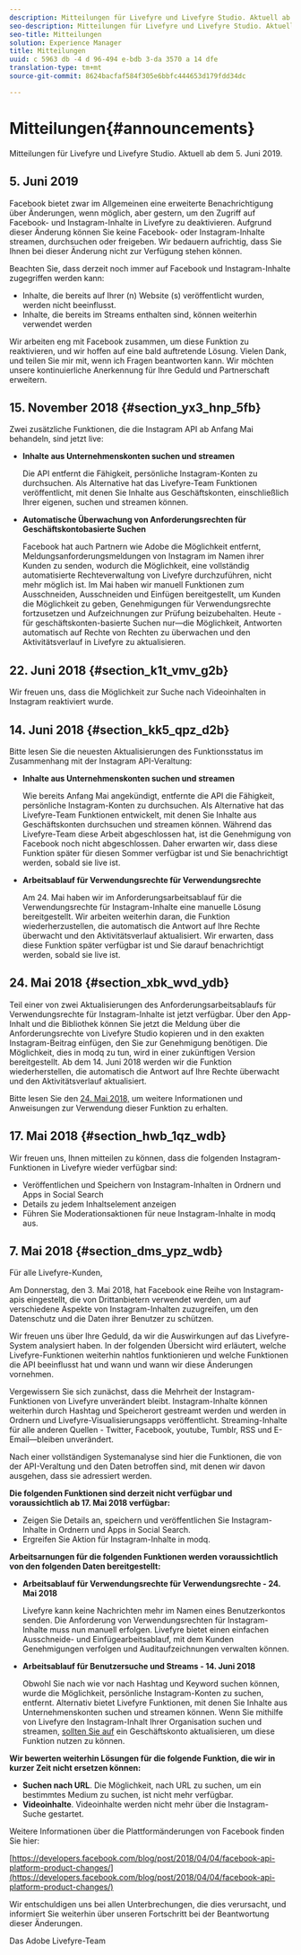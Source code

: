```yaml
---
description: Mitteilungen für Livefyre und Livefyre Studio. Aktuell ab dem 15. November 2018.
seo-description: Mitteilungen für Livefyre und Livefyre Studio. Aktuell ab dem 15. November 2018.
seo-title: Mitteilungen
solution: Experience Manager
title: Mitteilungen
uuid: c 5963 db -4 d 96-494 e-bdb 3-da 3570 a 14 dfe
translation-type: tm+mt
source-git-commit: 8624bacfaf584f305e6bbfc444653d179fdd34dc

---
```



# Mitteilungen{#announcements}

Mitteilungen für Livefyre und Livefyre Studio. Aktuell ab dem 5. Juni 2019.

## 5. Juni 2019

Facebook bietet zwar im Allgemeinen eine erweiterte Benachrichtigung über Änderungen, wenn möglich, aber gestern, um den Zugriff auf Facebook- und Instagram-Inhalte in Livefyre zu deaktivieren. Aufgrund dieser Änderung können Sie keine Facebook- oder Instagram-Inhalte streamen, durchsuchen oder freigeben. Wir bedauern aufrichtig, dass Sie Ihnen bei dieser Änderung nicht zur Verfügung stehen können.

Beachten Sie, dass derzeit noch immer auf Facebook und Instagram-Inhalte zugegriffen werden kann:

* Inhalte, die bereits auf Ihrer (n) Website (s) veröffentlicht wurden, werden nicht beeinflusst.
* Inhalte, die bereits im Streams enthalten sind, können weiterhin verwendet werden

Wir arbeiten eng mit Facebook zusammen, um diese Funktion zu reaktivieren, und wir hoffen auf eine bald auftretende Lösung. Vielen Dank, und teilen Sie mir mit, wenn ich Fragen beantworten kann. Wir möchten unsere kontinuierliche Anerkennung für Ihre Geduld und Partnerschaft erweitern.



## 15. November 2018 {#section_yx3_hnp_5fb}

Zwei zusätzliche Funktionen, die die Instagram API ab Anfang Mai behandeln, sind jetzt live:

* **Inhalte aus Unternehmenskonten suchen und streamen**

   Die API entfernt die Fähigkeit, persönliche Instagram-Konten zu durchsuchen. Als Alternative hat das Livefyre-Team Funktionen veröffentlicht, mit denen Sie Inhalte aus Geschäftskonten, einschließlich Ihrer eigenen, suchen und streamen können.

* **Automatische Überwachung von Anforderungsrechten für Geschäftskontobasierte Suchen**

   Facebook hat auch Partnern wie Adobe die Möglichkeit entfernt, Meldungsanforderungsmeldungen von Instagram im Namen ihrer Kunden zu senden, wodurch die Möglichkeit, eine vollständig automatisierte Rechteverwaltung von Livefyre durchzuführen, nicht mehr möglich ist. Im Mai haben wir manuell Funktionen zum Ausschneiden, Ausschneiden und Einfügen bereitgestellt, um Kunden die Möglichkeit zu geben, Genehmigungen für Verwendungsrechte fortzusetzen und Aufzeichnungen zur Prüfung beizubehalten. Heute - für geschäftskonten-basierte Suchen nur—die Möglichkeit, Antworten automatisch auf Rechte von Rechten zu überwachen und den Aktivitätsverlauf in Livefyre zu aktualisieren.

## 22. Juni 2018 {#section_k1t_vmv_g2b}

Wir freuen uns, dass die Möglichkeit zur Suche nach Videoinhalten in Instagram reaktiviert wurde.

## 14. Juni 2018 {#section_kk5_qpz_d2b}

Bitte lesen Sie die neuesten Aktualisierungen des Funktionsstatus im Zusammenhang mit der Instagram API-Veraltung:

* **Inhalte aus Unternehmenskonten suchen und streamen**

   Wie bereits Anfang Mai angekündigt, entfernte die API die Fähigkeit, persönliche Instagram-Konten zu durchsuchen. Als Alternative hat das Livefyre-Team Funktionen entwickelt, mit denen Sie Inhalte aus Geschäftskonten durchsuchen und streamen können. Während das Livefyre-Team diese Arbeit abgeschlossen hat, ist die Genehmigung von Facebook noch nicht abgeschlossen. Daher erwarten wir, dass diese Funktion später für diesen Sommer verfügbar ist und Sie benachrichtigt werden, sobald sie live ist.

* **Arbeitsablauf für Verwendungsrechte für Verwendungsrechte**

   Am 24. Mai haben wir im Anforderungsarbeitsablauf für die Verwendungsrechte für Instagram-Inhalte eine manuelle Lösung bereitgestellt. Wir arbeiten weiterhin daran, die Funktion wiederherzustellen, die automatisch die Antwort auf Ihre Rechte überwacht und den Aktivitätsverlauf aktualisiert. Wir erwarten, dass diese Funktion später verfügbar ist und Sie darauf benachrichtigt werden, sobald sie live ist.

## 24. Mai 2018 {#section_xbk_wvd_ydb}

Teil einer von zwei Aktualisierungen des Anforderungsarbeitsablaufs für Verwendungsrechte für Instagram-Inhalte ist jetzt verfügbar. Über den App-Inhalt und die Bibliothek können Sie jetzt die Meldung über die Anforderungsrechte von Livefyre Studio kopieren und in den exakten Instagram-Beitrag einfügen, den Sie zur Genehmigung benötigen. Die Möglichkeit, dies in modq zu tun, wird in einer zukünftigen Version bereitgestellt. Ab dem 14. Juni 2018 werden wir die Funktion wiederherstellen, die automatisch die Antwort auf Ihre Rechte überwacht und den Aktivitätsverlauf aktualisiert.

Bitte lesen Sie den [24. Mai 2018,](/help/using/c-rn/previous-rns/rn2018/c-rn-2018-may-24.md#c_rn) um weitere Informationen und Anweisungen zur Verwendung dieser Funktion zu erhalten.

## 17. Mai 2018 {#section_hwb_1qz_wdb}

Wir freuen uns, Ihnen mitteilen zu können, dass die folgenden Instagram-Funktionen in Livefyre wieder verfügbar sind:

* Veröffentlichen und Speichern von Instagram-Inhalten in Ordnern und Apps in Social Search
* Details zu jedem Inhaltselement anzeigen
* Führen Sie Moderationsaktionen für neue Instagram-Inhalte in modq aus.

## 7. Mai 2018 {#section_dms_ypz_wdb}

Für alle Livefyre-Kunden,

Am Donnerstag, den 3. Mai 2018, hat Facebook eine Reihe von Instagram-apis eingestellt, die von Drittanbietern verwendet werden, um auf verschiedene Aspekte von Instagram-Inhalten zuzugreifen, um den Datenschutz und die Daten ihrer Benutzer zu schützen.

Wir freuen uns über Ihre Geduld, da wir die Auswirkungen auf das Livefyre-System analysiert haben. In der folgenden Übersicht wird erläutert, welche Livefyre-Funktionen weiterhin nahtlos funktionieren und welche Funktionen die API beeinflusst hat und wann und wann wir diese Änderungen vornehmen.

Vergewissern Sie sich zunächst, dass die Mehrheit der Instagram-Funktionen von Livefyre unverändert bleibt. Instagram-Inhalte können weiterhin durch Hashtag und Speicherort gestreamt werden und werden in Ordnern und Livefyre-Visualisierungsapps veröffentlicht. Streaming-Inhalte für alle anderen Quellen - Twitter, Facebook, youtube, Tumblr, RSS und E-Email—bleiben unverändert.

Nach einer vollständigen Systemanalyse sind hier die Funktionen, die von der API-Veraltung und den Daten betroffen sind, mit denen wir davon ausgehen, dass sie adressiert werden.

**Die folgenden Funktionen sind derzeit nicht verfügbar und voraussichtlich ab 17. Mai 2018 verfügbar:**

* Zeigen Sie Details an, speichern und veröffentlichen Sie Instagram-Inhalte in Ordnern und Apps in Social Search.
* Ergreifen Sie Aktion für Instagram-Inhalte in modq.

**Arbeitsarnungen für die folgenden Funktionen werden voraussichtlich von den folgenden Daten bereitgestellt:**

* **Arbeitsablauf für Verwendungsrechte für Verwendungsrechte - 24. Mai 2018**

   Livefyre kann keine Nachrichten mehr im Namen eines Benutzerkontos senden. Die Anforderung von Verwendungsrechten für Instagram-Inhalte muss nun manuell erfolgen. Livefyre bietet einen einfachen Ausschneide- und Einfügearbeitsablauf, mit dem Kunden Genehmigungen verfolgen und Auditaufzeichnungen verwalten können.

* **Arbeitsablauf für Benutzersuche und Streams - 14. Juni 2018**

   Obwohl Sie nach wie vor nach Hashtag und Keyword suchen können, wurde die Möglichkeit, persönliche Instagram-Konten zu suchen, entfernt. Alternativ bietet Livefyre Funktionen, mit denen Sie Inhalte aus Unternehmenskonten suchen und streamen können. Wenn Sie mithilfe von Livefyre den Instagram-Inhalt Ihrer Organisation suchen und streamen, [sollten Sie auf](https://help.instagram.com/502981923235522?helpref=search&sr=2&query=change%20personal%20account%20to%20business%20account) ein Geschäftskonto aktualisieren, um diese Funktion nutzen zu können.

**Wir bewerten weiterhin Lösungen für die folgende Funktion, die wir in kurzer Zeit nicht ersetzen können:**

* **Suchen nach URL**. Die Möglichkeit, nach URL zu suchen, um ein bestimmtes Medium zu suchen, ist nicht mehr verfügbar.
* **Videoinhalte**. Videoinhalte werden nicht mehr über die Instagram-Suche gestartet.

Weitere Informationen über die Plattformänderungen von Facebook finden Sie hier:

[https://developers.facebook.com/blog/post/2018/04/04/facebook-api-platform-product-changes/](https://developers.facebook.com/blog/post/2018/04/04/facebook-api-platform-product-changes/)

Wir entschuldigen uns bei allen Unterbrechungen, die dies verursacht, und informiert Sie weiterhin über unseren Fortschritt bei der Beantwortung dieser Änderungen.

Das Adobe Livefyre-Team
